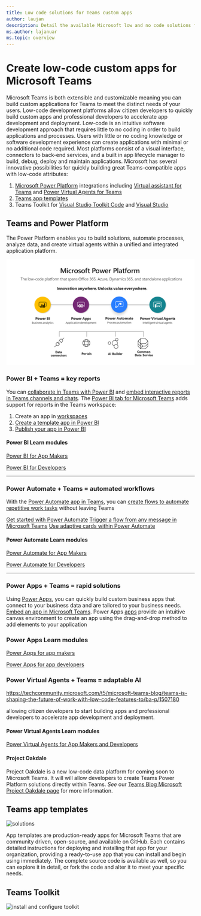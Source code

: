 ```yaml
---
title: Low code solutions for Teams custom apps
author: laujan
description: Detail the available Microsoft low and no code solutions for Teams
ms.author: lajanuar
ms.topic: overview
---
```

# Create low-code custom apps for Microsoft Teams

Microsoft Teams is both extensible and customizable meaning you can build custom applications for Teams to meet the distinct needs of your users. Low-code development platforms allow citizen developers to quickly build custom apps and professional developers to accelerate app development and deployment. Low-code is an intuitive software development approach that requires little to no coding in order to build applications and processes. Users with little or no coding knowledge or software development experience can create applications with minimal or no additional code required. Most platforms consist of a visual interface, connectors to back-end services, and a built in app lifecycle manager to build, debug, deploy and maintain applications. Microsoft has several innovative possibilities for quickly building great Teams-compatible apps with low-code attributes:

1. [Microsoft Power Platform](/power-platform) integrations including [Virtual assistant for Teams](virtual-assistant.md) and [Power Virtual Agents for Teams ](../bots/how-to/add-power-virtual-agents-bot-to-teams.md)
1. [Teams app templates](app-templates.md)
1. Teams Toolkit for [Visual Studio Toolkit Code](../toolkit/visual-studio-code-overview.md) and [Visual Studio](../toolkit/visual-studio-overview.md)

## Teams and Power Platform

The Power Platform enables you to build solutions, automate processes, analyze data,  and create virtual agents within a unified and integrated application platform.

![Power platform services](../assets/images/power-platform-and-teams/power-platform.png)

### Power BI &plus; Teams &equals; key reports

You can [collaborate in Teams with Power BI](/power-bi/collaborate-share/service-collaborate-microsoft-teams) and [embed interactive reports in Teams channels and chats](/power-bi/collaborate-share/service-embed-report-microsoft-teams). The [Power BI tab for Microsoft Teams](https://powerbi.microsoft.com/en-us/blog/announcing-new-power-bi-tab-for-microsoft-teams/) adds support for reports in the Teams workspace:

1. Create an app in [workspaces](/power-bi/collaborate-share/service-create-the-new-workspaces) 
1. [Create a template app in Power BI](/connect-data/service-template-apps-create)  
1. [Publish your app in Power BI](/power-bi/collaborate-share/service-create-distribute-apps)

#### Power BI Learn modules

[Power BI for App Makers](/learn/browse/?expanded=power-platform&products=power-bi&roles=maker)

[Power BI for Developers](/learn/browse/?expanded=power-platform&products=power-bi&roles=developer)

---

### Power Automate &plus;  Teams &equals; automated workflows

With the [Power Automate app in Teams](/power-automate/flows-teams), you can [create flows to automate repetitive work tasks](https://flow.microsoft.com/connectors/shared_teams/microsoft-teams/) without leaving Teams

[Get started with Power Automate](/power-automate/getting-started)
[Trigger a flow from any message in Microsoft Teams](/power-automate/trigger-flow-teams-message)
[Use adaptive cards within Power Automate](/power-automate/create-adaptive-cards)

#### Power Automate Learn modules

[Power Automate for App Makers](/learn/browse/?expanded=power-platform&products=power-automate&roles=maker)

[Power Automate for Developers](/learn/browse/?expanded=power-platform&products=power-automate&roles=developer)

---

### Power Apps &plus; Teams &equals; rapid solutions

Using [Power Apps](/powerapps/powerapps-overview), you can quickly build custom business apps that connect to your business data and are tailored to your business needs.
[Embed an app in Microsoft Teams](/power-platform/admin/embed-app-teams). Power Apps [apps](/powerapps/maker/) provide an intuitive canvas environment to create an app using the drag-and-drop method to add elements to your application

### Power Apps Learn modules

[Power Apps for app makers](/learn/browse/?products=power-apps&roles=maker)

[Power Apps for app developers](/learn/browse/?products=power-apps)

### Power Virtual Agents &plus; Teams &equals; adaptable AI

https://techcommunity.microsoft.com/t5/microsoft-teams-blog/teams-is-shaping-the-future-of-work-with-low-code-features-to/ba-p/1507180

allowing citizen developers to start building apps and professional developers to accelerate app development and deployment.

#### Power Virtual Agents Learn modules

[Power Virtual Agents for App Makers and Developers](/learn/browse/?products=power-virtual-agents&expanded=power-platform&roles=maker)

#### Project Oakdale

Project Oakdale is a new low-code data platform for coming soon to Microsoft Teams. It will will allow developers to create Teams Power Platform solutions directly within Teams. *See* our [Teams Blog Microsoft Project Oakdale page](https://powerapps.microsoft.com/en-us/blog/introducing-project-oakdale-a-new-low-code-data-platform-for-microsoft-teams) for more information.

## Teams app templates

 ![solutions](https://docs.microsoft.com/media/illustrations/biztalk-get-started-scenarios.svg)

App templates are production-ready apps for Microsoft Teams that are community driven, open-source, and available on GitHub. Each contains detailed instructions for deploying and installing that app for your organization, providing a ready-to-use app that you can install and begin using immediately. The complete source code is available as well, so you can explore it in detail, or fork the code and alter it to meet your specific needs.

## Teams Toolkit

![install and configure toolkit](https://docs.microsoft.com//media/illustrations/biztalk-host-integration-install-configure.svg)
